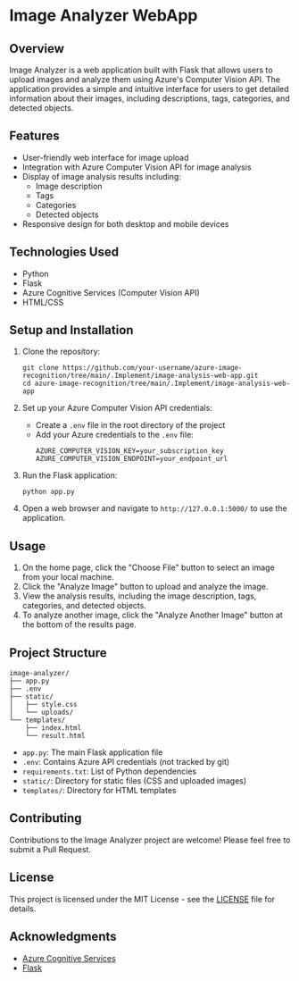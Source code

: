 # Image Analyzer  WebApp
 
## Overview

Image Analyzer is a web application built with Flask that allows users to upload images and analyze them using Azure's Computer Vision API. The application provides a simple and intuitive interface for users to get detailed information about their images, including descriptions, tags, categories, and detected objects.

## Features

- User-friendly web interface for image upload
- Integration with Azure Computer Vision API for image analysis
- Display of image analysis results including:
  - Image description
  - Tags
  - Categories
  - Detected objects
- Responsive design for both desktop and mobile devices

## Technologies Used

- Python
- Flask
- Azure Cognitive Services (Computer Vision API)
- HTML/CSS

## Setup and Installation

1. Clone the repository:
   ```
   git clone https://github.com/your-username/azure-image-recognition/tree/main/.Implement/image-analysis-web-app.git
   cd azure-image-recognition/tree/main/.Implement/image-analysis-web-app
   ```

2. Set up your Azure Computer Vision API credentials:
   - Create a `.env` file in the root directory of the project
   - Add your Azure credentials to the `.env` file:
     ```
     AZURE_COMPUTER_VISION_KEY=your_subscription_key
     AZURE_COMPUTER_VISION_ENDPOINT=your_endpoint_url
     ```

3. Run the Flask application:
   ```
   python app.py
   ```

4. Open a web browser and navigate to `http://127.0.0.1:5000/` to use the application.

## Usage

1. On the home page, click the "Choose File" button to select an image from your local machine.
2. Click the "Analyze Image" button to upload and analyze the image.
3. View the analysis results, including the image description, tags, categories, and detected objects.
4. To analyze another image, click the "Analyze Another Image" button at the bottom of the results page.

## Project Structure

```
image-analyzer/
├── app.py
├── .env
├── static/
│   ├── style.css
│   └── uploads/
└── templates/
    ├── index.html
    └── result.html
```

- `app.py`: The main Flask application file
- `.env`: Contains Azure API credentials (not tracked by git)
- `requirements.txt`: List of Python dependencies
- `static/`: Directory for static files (CSS and uploaded images)
- `templates/`: Directory for HTML templates

## Contributing

Contributions to the Image Analyzer project are welcome! Please feel free to submit a Pull Request.

## License

This project is licensed under the MIT License - see the [LICENSE](LICENSE) file for details.

## Acknowledgments

- [Azure Cognitive Services](https://azure.microsoft.com/en-us/services/cognitive-services/)
- [Flask](https://flask.palletsprojects.com/)
